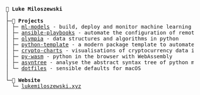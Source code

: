 <pre>
💾 <b>Luke Miloszewski</b>
│
├─🌴 <b>Projects</b>
│ ├─ <a href="https://github.com/lukemiloszewski/ml-models">ml-models</a> - build, deploy and monitor machine learning models
│ ├─ <a href="https://github.com/lukemiloszewski/ansible-playbooks">ansible-playbooks</a> - automate the configuration of remote servers
│ ├─ <a href="https://github.com/lukemiloszewski/olympia">olympia</a> - data structures and algorithms in python
│ ├─ <a href="https://github.com/lukemiloszewski/python-template">python-template</a> - a modern package template to automate python development
│ ├─ <a href="https://github.com/lukemiloszewski/crypto-charts">crypto-charts</a> - visualisations of cryptocurrency data in real-time
│ ├─ <a href="https://github.com/lukemiloszewski/py-wasm">py-wasm</a> - python in the browser with WebAssembly
│ ├─ <a href="https://github.com/lukemiloszewski/asyntree">asyntree</a> - analyse the abstract syntax tree of python modules
│ └─ <a href="https://github.com/lukemiloszewski/dotfiles">dotfiles</a> - sensible defaults for macOS
│
└─🍓 <b>Website</b>  
  └─ <a href="https://www.lukemiloszewski.xyz">lukemiloszewski.xyz</a>
</pre>
